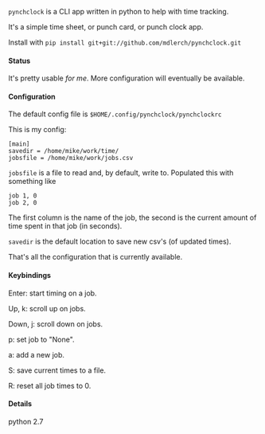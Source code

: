 `pynchclock` is a CLI app written in python to help with time tracking.

It's a simple time sheet, or punch card, or punch clock app.

Install with `pip install git+git://github.com/mdlerch/pynchclock.git`

#### Status ####

It's pretty usable _for me_.  More configuration will eventually be available.

#### Configuration ####

The default config file is `$HOME/.config/pynchclock/pynchclockrc`

This is my config:

    [main]
    savedir = /home/mike/work/time/
    jobsfile = /home/mike/work/jobs.csv

`jobsfile` is a file to read and, by default, write to.  Populated this with
something like

    job 1, 0
    job 2, 0

The first column is the name of the job, the second is the current amount of
time spent in that job (in seconds).

`savedir` is the default location to save new csv's (of updated times).

That's all the configuration that is currently available.

#### Keybindings ####

Enter: start timing on a job.

Up, k: scroll up on jobs.

Down, j: scroll down on jobs.

p: set job to "None".

a: add a new job.

S: save current times to a file.

R: reset all job times to 0.

#### Details ####

python 2.7
